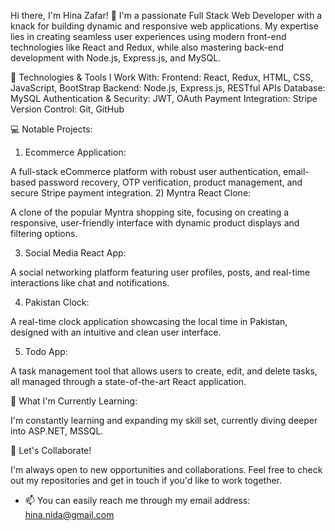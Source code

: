 Hi there, I'm Hina Zafar! 👋
I'm a passionate Full Stack Web Developer with a knack for building dynamic and responsive web applications. My expertise lies in creating seamless user experiences using modern front-end technologies like React and Redux, while also mastering back-end development with Node.js, Express.js, and MySQL.

🔧 Technologies & Tools I Work With:
Frontend: React, Redux, HTML, CSS, JavaScript, BootStrap
Backend: Node.js, Express.js, RESTful APIs
Database: MySQL
Authentication & Security: JWT, OAuth
Payment Integration: Stripe
Version Control: Git, GitHub

💻 Notable Projects:

1) Ecommerce Application:

A full-stack eCommerce platform with robust user authentication, email-based password recovery, OTP verification, product management, and secure Stripe payment integration.
2) Myntra React Clone:

A clone of the popular Myntra shopping site, focusing on creating a responsive, user-friendly interface with dynamic product displays and filtering options.

3) Social Media React App:

A social networking platform featuring user profiles, posts, and real-time interactions like chat and notifications.

4) Pakistan Clock:

A real-time clock application showcasing the local time in Pakistan, designed with an intuitive and clean user interface.

5) Todo App:

A task management tool that allows users to create, edit, and delete tasks, all managed through a state-of-the-art React application.

🌱 What I'm Currently Learning:

I'm constantly learning and expanding my skill set, currently diving deeper into ASP.NET, MSSQL.

🚀 Let's Collaborate!

I'm always open to new opportunities and collaborations. Feel free to check out my repositories and get in touch if you'd like to work together.

- 📫 You can easily reach me through my email address: hina.nida@gmail.com

<!---
hinazafar/hinazafar is a ✨ special ✨ repository because its `README.md` (this file) appears on your GitHub profile.
You can click the Preview link to take a look at your changes.
--->
